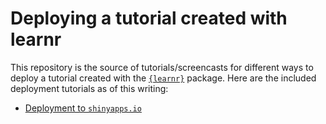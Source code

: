 # Deploying a tutorial created with learnr

This repository is the source of tutorials/screencasts for different ways to deploy a tutorial created with the [`{learnr}`](https://rstudio.github.io/learnr) package. Here are the included deployment tutorials as of this writing:

* [Deployment to `shinyapps.io`](docs/deploy_shinyappsio.md)